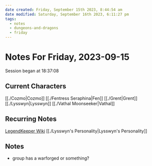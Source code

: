 ```yaml
---
date created: Friday, September 15th 2023, 8:44:54 am
date modified: Saturday, September 16th 2023, 6:11:27 pm
tags:
  - notes
  - dungeons-and-dragons
  - friday
---
```


# Notes For Friday, 2023-09-15
Session began at 18:37:08
## Current Characters
[[./Cozmo|Cozmo]]
[[./Fentress Seraphina|Fen]]
[[./Grent|Grent]]
[[./Lysswyn|Lysswyn]]
[[./Vathal Moonseeker|Vathal]]
## Recurring Notes
[LegendKeeper Wiki](https://app.legendkeeper.com/a/worlds/cl9i3wvwfuxpk0990vdj471tg/cl9i3xygz000d0288hoamypix)
[[./Lysswyn's Personality|Lysswyn's Personality]]
## Notes
- group has a warforged or something?
